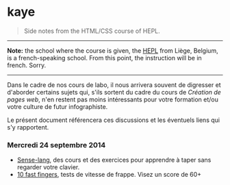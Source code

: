 # kaye

> Side notes from the HTML/CSS course of HEPL.

* * *

**Note:** the school where the course is given, the [HEPL](http://www.provincedeliege.be/hauteecole) from Liège, Belgium, is a french-speaking school. From this point, the instruction will be in french. Sorry.

* * *

Dans le cadre de nos cours de labo, il nous arrivera souvent de digresser et d'aborder certains sujets qui, s'ils sortent du cadre du cours de *Création de pages web*, n'en restent pas moins intéressants pour votre formation et/ou votre culture de futur infographiste.

Le présent document référencera ces discussions et les éventuels liens qui s'y rapportent.

### Mercredi 24 septembre 2014

* [Sense-lang](http://www.sense-lang.org/french.php), des cours et des exercices pour apprendre à taper sans regarder votre clavier.
* [10 fast fingers](http://10fastfingers.com/typing-test/french), tests de vitesse de frappe. Visez un score de 60+
